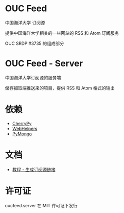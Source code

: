 OUC Feed
====================

中国海洋大学 订阅源

提供中国海洋大学相关的一些网站的 RSS 和 Atom 订阅服务

OUC SRDP #3735 的组成部分


OUC Feed - Server
====================

中国海洋大学订阅源的服务端

储存抓取端推送来的项目，提供 RSS 和 Atom 格式的输出



依赖
====================

* [CherryPy](http://www.cherrypy.org/)
* [WebHelpers](http://sluggo.scrapping.cc/python/WebHelpers/)
* [PyMongo](https://pypi.python.org/pypi/pymongo/)


文档
====================

* [教程 - 生成订阅源链接](https://github.com/D6C92FE5/oucfeed.server/blob/master/doc/tutorial_generate_feed_url.md)

许可证
====================

oucfeed.server 在 MIT 许可证下发行
